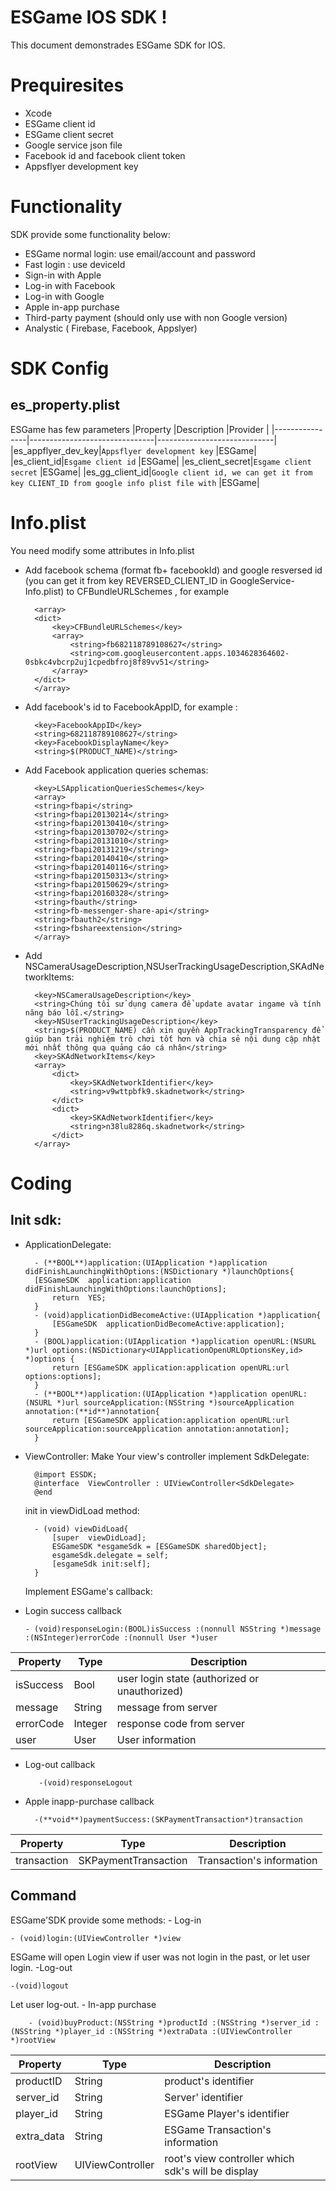 

# ESGame IOS SDK !

This document demonstrades ESGame SDK for IOS.


# Prequiresites

- Xcode
- ESGame client id
- ESGame client secret
- Google service json file
- Facebook id and facebook client token
- Appsflyer development key
# Functionality
SDK provide some functionality below:
- ESGame normal login: use email/account and password
- Fast login : use deviceId 
- Sign-in with Apple
- Log-in with Facebook
- Log-in with Google
- Apple in-app purchase
- Third-party payment (should only use with non Google version)
- Analystic ( Firebase, Facebook, Appslyer)

# SDK Config

## es_property.plist
ESGame has few parameters
|Property               |Description                          |Provider                         |
|----------------|-------------------------------|-----------------------------|
|es_appflyer_dev_key|`Appsflyer development key`            |ESGame|
|es_client_id|`Esgame client id`            |ESGame|
|es_client_secret|`Esgame client secret`            |ESGame|
|es_gg_client_id|`Google client id, we can get it from key CLIENT_ID from google info plist file with`            |ESGame|

# Info.plist
You need modify some attributes in Info.plist

- Add facebook schema (format fb+ facebookId) and google resversed id (you can get it from key REVERSED_CLIENT_ID in GoogleService-Info.plist) to  CFBundleURLSchemes , for example
		
		<array>
		<dict>
			<key>CFBundleURLSchemes</key>
			<array>
				<string>fb682118789108627</string>
				<string>com.googleusercontent.apps.1034628364602-0sbkc4vbcrp2uj1cpedbfroj8f89vv51</string>
			</array>
		</dict>
		</array>

- Add facebook's id to FacebookAppID, for example :

		<key>FacebookAppID</key>
		<string>682118789108627</string>
		<key>FacebookDisplayName</key>
		<string>$(PRODUCT_NAME)</string>
- Add Facebook application queries schemas:

		<key>LSApplicationQueriesSchemes</key>
		<array>
		<string>fbapi</string>
		<string>fbapi20130214</string>
		<string>fbapi20130410</string>
		<string>fbapi20130702</string>
		<string>fbapi20131010</string>
		<string>fbapi20131219</string>
		<string>fbapi20140410</string>
		<string>fbapi20140116</string>
		<string>fbapi20150313</string>
		<string>fbapi20150629</string>
		<string>fbapi20160328</string>
		<string>fbauth</string>
		<string>fb-messenger-share-api</string>
		<string>fbauth2</string>
		<string>fbshareextension</string>
		</array>
- Add NSCameraUsageDescription,NSUserTrackingUsageDescription,SKAdNetworkItems:
	
		<key>NSCameraUsageDescription</key>
		<string>Chúng tôi sử dụng camera để update avatar ingame và tính năng báo lỗi.</string>
		<key>NSUserTrackingUsageDescription</key>
		<string>$(PRODUCT_NAME) cần xin quyền AppTrackingTransparency để giúp bạn trải nghiệm trò chơi tốt hơn và chia sẻ nội dung cập nhật mới nhất thông qua quảng cáo cá nhân</string>
		<key>SKAdNetworkItems</key>
		<array>
			<dict>
				<key>SKAdNetworkIdentifier</key>
				<string>v9wttpbfk9.skadnetwork</string>
			</dict>
			<dict>
				<key>SKAdNetworkIdentifier</key>
				<string>n38lu8286q.skadnetwork</string>
			</dict>
		</array>

# Coding
## Init sdk:
- ApplicationDelegate:

	    - (**BOOL**)application:(UIApplication *)application didFinishLaunchingWithOptions:(NSDictionary *)launchOptions{
		[ESGameSDK  application:application 		didFinishLaunchingWithOptions:launchOptions];
			return  YES;
		}
		- (void)applicationDidBecomeActive:(UIApplication *)application{
			[ESGameSDK  applicationDidBecomeActive:application];
		}
		- (BOOL)application:(UIApplication *)application openURL:(NSURL *)url options:(NSDictionary<UIApplicationOpenURLOptionsKey,id> *)options {
			return [ESGameSDK application:application openURL:url options:options];
		}
		- (**BOOL**)application:(UIApplication *)application openURL:(NSURL *)url sourceApplication:(NSString *)sourceApplication annotation:(**id**)annotation{
			return [ESGameSDK application:application openURL:url sourceApplication:sourceApplication annotation:annotation];
		}
- ViewController: 
	Make Your view's controller implement SdkDelegate:

		@import ESSDK;
		@interface  ViewController : UIViewController<SdkDelegate>
		@end
	
	init in viewDidLoad method:

		- (void) viewDidLoad{
			[super  viewDidLoad];
			ESGameSDK *esgameSdk = [ESGameSDK sharedObject];
			esgameSdk.delegate = self;
			[esgameSdk init:self];
		}	

	Implement ESGame's callback:


- Login success callback

	  - (void)responseLogin:(BOOL)isSuccess :(nonnull NSString *)message :(NSInteger)errorCode :(nonnull User *)user 
|Property               |Type                          |Description                         |
|----------------|-------------------------------|-----------------------------|
|isSuccess|Bool            |user login state (authorized or unauthorized)|
|message|String            |message from server|
|errorCode|Integer            |response code from server|
|user|User            |User information|

- Log-out callback
	
		 -(void)responseLogout

- Apple inapp-purchase  callback

		-(**void**)paymentSuccess:(SKPaymentTransaction*)transaction
|Property               |Type                          |Description                         |
|----------------|-------------------------------|-----------------------------|
|transaction|SKPaymentTransaction            |Transaction's information|


## Command

ESGame'SDK provide some methods:
	- Log-in
	
	- (void)login:(UIViewController *)view
ESGame will open Login view if user was not login in the past, or let user login.
	-Log-out
	
	-(void)logout
Let user log-out.
	- In-app purchase

		- (void)buyProduct:(NSString *)productId :(NSString *)server_id :(NSString *)player_id :(NSString *)extraData :(UIViewController *)rootView

|Property               |Type                          |Description                         |
|----------------|-------------------------------|-----------------------------|
|productID|String            |product's identifier|
|server_id|String            |Server' identifier|
|player_id|String            |ESGame Player's identifier|
|extra_data|String            |ESGame Transaction's information|
|rootView|UIViewController            |root's view controller which sdk's will be display|


  
